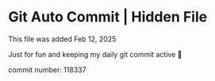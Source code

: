 # Git Auto Commit | Hidden File

This file was added Feb 12, 2025

Just for fun and keeping my daily git commit active 🤪

commit number: 118337
